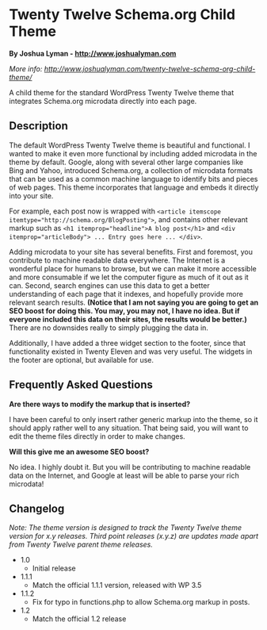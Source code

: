 Twenty Twelve Schema.org Child Theme
====================================

**By Joshua Lyman - http://www.joshualyman.com**

*More info: http://www.joshualyman.com/twenty-twelve-schema-org-child-theme/*

A child theme for the standard WordPress Twenty Twelve theme that integrates Schema.org microdata directly into each page.

Description
-----------

The default WordPress Twenty Twelve theme is beautiful and functional. I wanted to make it even more functional by including added microdata in the theme by default. Google, along with several other large companies like Bing and Yahoo, introduced Schema.org, a collection of microdata formats that can be used as a common machine language to identify bits and pieces of web pages. This theme incorporates that language and embeds it directly into your site.

For example, each post now is wrapped with `<article itemscope itemtype="http://schema.org/BlogPosting">`, and contains other relevant markup such as `<h1 itemprop="headline">A blog post</h1>` and `<div itemprop="articleBody"> ... Entry goes here ... </div>`. 

Adding microdata to your site has several benefits. First and foremost, you contribute to machine readable data everywhere. The Internet is a wonderful place for humans to browse, but we can make it more accessible and more consumable if we let the computer figure as much of it out as it can. Second, search engines can use this data to get a better understanding of each page that it indexes, and hopefully provide more relevant search results. **(Notice that I am not saying you are going to get an SEO boost for doing this. You may, you may not, I have no idea. But if everyone included this data on their sites, the results would be better.)** There are no downsides really to simply plugging the data in.

Additionally, I have added a three widget section to the footer, since that functionality existed in Twenty Eleven and was very useful. The widgets in the footer are optional, but available for use.

Frequently Asked Questions
--------------------------

**Are there ways to modify the markup that is inserted?**

I have been careful to only insert rather generic markup into the theme, so it should apply rather well to any situation. That being said, you will want to edit the theme files directly in order to make changes.

**Will this give me an awesome SEO boost?**

No idea. I highly doubt it. But you will be contributing to machine readable data on the Internet, and Google at least will be able to parse your rich microdata!

Changelog
---------

*Note: The theme version is designed to track the Twenty Twelve theme version for x.y releases. Third point releases (x.y.z) are updates made apart from Twenty Twelve parent theme releases.*

* 1.0
  * Initial release
* 1.1.1
  * Match the official 1.1.1 version, released with WP 3.5
* 1.1.2
  * Fix for typo in functions.php to allow Schema.org markup in posts. 
* 1.2
  * Match the official 1.2 release